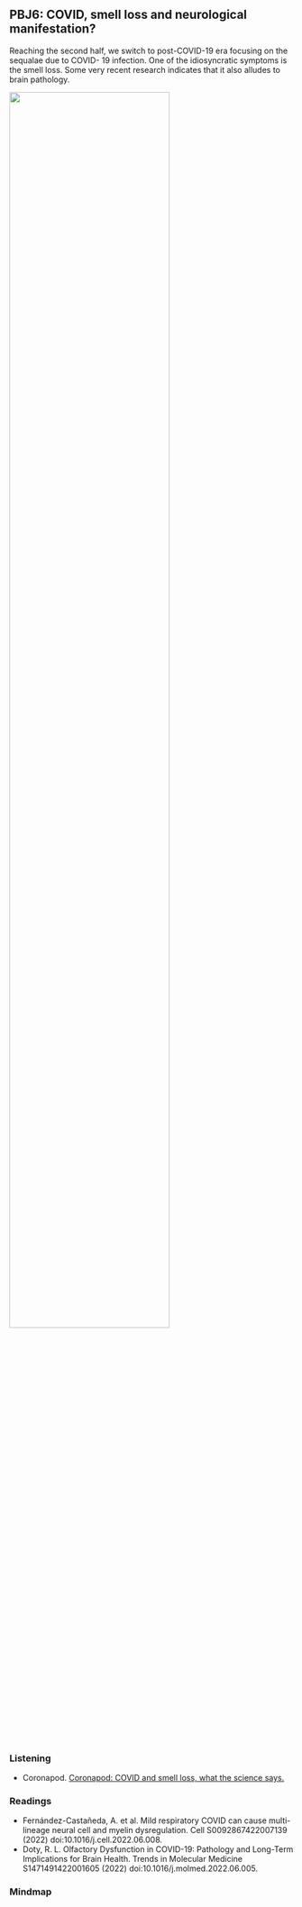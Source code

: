 ## PBJ6: COVID, smell loss and neurological manifestation?
Reaching the second half, we switch to post-COVID-19 era focusing on the sequalae due to COVID- 19 infection. One of the idiosyncratic symptoms is the smell loss. Some very recent research indicates that it also alludes to brain pathology.

<img src="https://github.com/gmhhope/fall-postbacc-journal-club-2022/blob/dev/images/PBJ6.png" width=75% height=75%>


### Listening
- Coronapod. [Coronapod: COVID and smell loss, what the science says.](https://www.nature.com/articles/d41586-022-01648-5)
### Readings
- Fernández-Castañeda, A. et al. Mild respiratory COVID can cause multi-lineage neural cell and myelin dysregulation. Cell S0092867422007139 (2022) doi:10.1016/j.cell.2022.06.008.
- Doty, R. L. Olfactory Dysfunction in COVID-19: Pathology and Long-Term Implications for Brain Health. Trends in Molecular Medicine S1471491422001605 (2022) doi:10.1016/j.molmed.2022.06.005.

### Mindmap
